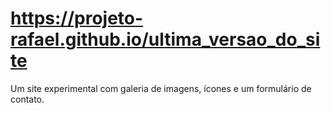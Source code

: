 # https://projeto-rafael.github.io/ultima_versao_do_site
Um site experimental com galeria de imagens, ícones e um formulário de contato. 
